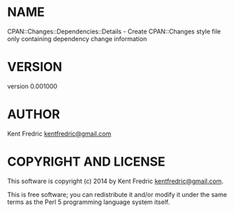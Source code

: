 # NAME

CPAN::Changes::Dependencies::Details - Create CPAN::Changes style file only containing dependency change information

# VERSION

version 0.001000

# AUTHOR

Kent Fredric <kentfredric@gmail.com>

# COPYRIGHT AND LICENSE

This software is copyright (c) 2014 by Kent Fredric <kentfredric@gmail.com>.

This is free software; you can redistribute it and/or modify it under
the same terms as the Perl 5 programming language system itself.

